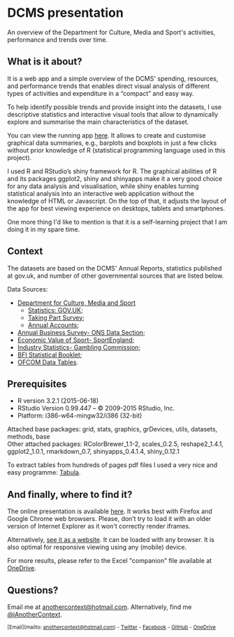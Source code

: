 # DCMS presentation
An overview of the Department for Culture, Media and Sport's activities, performance and trends over time.

What is it about?
-------
It is a web app and a simple overview of the DCMS' spending, resources, and performance trends that enables 
direct visual analysis of different types of activities and expenditure in a “compact” and easy way. 

To help identify possible trends and provide insight into the datasets, I use descriptive statistics and 
interactive visual tools that allow to dynamically explore and summarise the main characteristics of the dataset.

You can view the running app [here](https://wildsquare.shinyapps.io/DCMS_presentation_ext). It allows to create 
and customise graphical data summaries, e.g., barplots and boxplots in just a few clicks without prior knowledge of 
R (statistical programming language used in this project).

I used R and RStudio’s shiny framework for R. The graphical abilities of R and its packages ggplot2, shiny 
and shinyapps make it a very good choice for any data analysis and visualisation, while shiny enables turning 
statistical analysis into an interactive web application without the knowledge of HTML or Javascript. 
On the top of that, it adjusts the layout of the app for best viewing experience on desktops, tablets and smartphones.

One more thing I'd like to mention is that it is a self-learning project that I am doing it in my spare time.


Context 
---------
The datasets are based on the DCMS' Annual Reports, statistics published at gov.uk, and number of other governmental 
sources that are listed below. 

Data Sources: 

- [Department for Culture, Media and Sport](https://www.gov.uk/government/organisations/department-for-culture-media-sport)
    + [Statistics: GOV.UK](https://www.gov.uk/government/statistics?departments[]=department-for-culture-media-sport);
    + [Taking Part Survey](https://www.gov.uk/government/statistics/taking-part-201415-quarter-4-statistical-release);
    + [Annual Accounts](https://www.gov.uk/government/publications/dcms-annual-report-and-accounts-2013-14);
- [Annual Business Survey- ONS Data Section](http://www.ons.gov.uk/ons/datasets-and-tables/index.html);
- [Economic Value of Sport- SportEngland](http://www.sportengland.org/research/economic-value-of-sport-local-model/);
- [Industry Statistics- Gambling Commission](http://www.gamblingcommission.gov.uk/Gambling-data-analysis/statistics/Industry-statistics.aspx);
- [BFI Statistical Booklet](http://www.bfi.org.uk/education-research/film-industry-statistics-research/statistical-yearbook);
- [OFCOM Data Tables](http://stakeholders.ofcom.org.uk/market-data-research/market-data/communications-market-reports/tables/q4-2014/).


Prerequisites
--------
- R version 3.2.1 (2015-06-18)
- RStudio Version 0.99.447 – © 2009-2015 RStudio, Inc.
- Platform: i386-w64-mingw32/i386 (32-bit)

Attached base packages: grid, stats, graphics, grDevices, utils, datasets, methods, base     
Other attached packages: RColorBrewer_1.1-2, scales_0.2.5, reshape2_1.4.1, ggplot2_1.0.1, rmarkdown_0.7, 
shinyapps_0.4.1.4, shiny_0.12.1      

To extract tables from hundreds of pages pdf files I used a very nice and easy programme: 
[Tabula](https://github.com/tabulapdf/tabula). 


And finally, where to find it?
---------
The online presentation is available [here](https://wildsquare.shinyapps.io/DCMS_presentation).
It works best with Firefox and Google Chrome web browsers. Please, don’t try to load it with an older version of 
Internet Explorer as it won't correctly render iframes. 

Alternatively, [see it as a website](https://wildsquare.shinyapps.io/DCMS_presentation_ext). 
It can be loaded with any browser. It is also optimal for responsive viewing using any (mobile) device. 

For more results, please refer to the Excel "companion" file available at [OneDrive](http://1drv.ms/1fAsxIY). 


Questions? 
----------
Email me at [anothercontext@hotmail.com](mailto:anothercontext@hotmail.com). Alternatively, find me 
[@iAnotherContext](http://twitter.com/ianothercontext).

<sup>[Email](mailto: anothercontext@hotmail.com) - 
[Twitter](https://twitter.com/ianothercontext) - 
[Facebook](https://www.facebook.com/anothercontext) - 
[GitHub](https://github.com/AnotherContext) - 
[OneDrive](http://1drv.ms/1fAsxIY)</sup>
